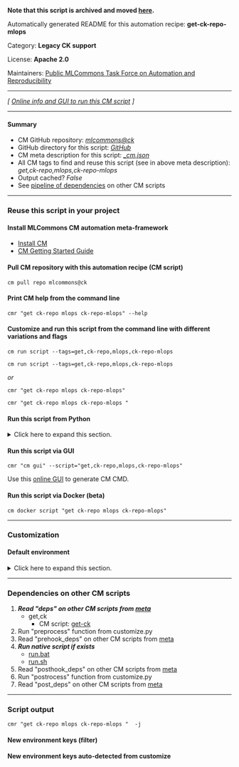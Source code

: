 **Note that this script is archived and moved [here](https://github.com/mlcommons/cm4mlops/tree/main/script/get-ck-repo-mlops).**



Automatically generated README for this automation recipe: **get-ck-repo-mlops**

Category: **Legacy CK support**

License: **Apache 2.0**

Maintainers: [Public MLCommons Task Force on Automation and Reproducibility](https://github.com/mlcommons/ck/blob/master/docs/taskforce.md)

---
*[ [Online info and GUI to run this CM script](https://access.cknowledge.org/playground/?action=scripts&name=get-ck-repo-mlops,d3a619b8186e4f74) ]*

---
#### Summary

* CM GitHub repository: *[mlcommons@ck](https://github.com/mlcommons/ck/tree/dev/cm-mlops)*
* GitHub directory for this script: *[GitHub](https://github.com/mlcommons/ck/tree/dev/cm-mlops/script/get-ck-repo-mlops)*
* CM meta description for this script: *[_cm.json](_cm.json)*
* All CM tags to find and reuse this script (see in above meta description): *get,ck-repo,mlops,ck-repo-mlops*
* Output cached? *False*
* See [pipeline of dependencies](#dependencies-on-other-cm-scripts) on other CM scripts


---
### Reuse this script in your project

#### Install MLCommons CM automation meta-framework

* [Install CM](https://access.cknowledge.org/playground/?action=install)
* [CM Getting Started Guide](https://github.com/mlcommons/ck/blob/master/docs/getting-started.md)

#### Pull CM repository with this automation recipe (CM script)

```cm pull repo mlcommons@ck```

#### Print CM help from the command line

````cmr "get ck-repo mlops ck-repo-mlops" --help````

#### Customize and run this script from the command line with different variations and flags

`cm run script --tags=get,ck-repo,mlops,ck-repo-mlops`

`cm run script --tags=get,ck-repo,mlops,ck-repo-mlops `

*or*

`cmr "get ck-repo mlops ck-repo-mlops"`

`cmr "get ck-repo mlops ck-repo-mlops " `


#### Run this script from Python

<details>
<summary>Click here to expand this section.</summary>

```python

import cmind

r = cmind.access({'action':'run'
                  'automation':'script',
                  'tags':'get,ck-repo,mlops,ck-repo-mlops'
                  'out':'con',
                  ...
                  (other input keys for this script)
                  ...
                 })

if r['return']>0:
    print (r['error'])

```

</details>


#### Run this script via GUI

```cmr "cm gui" --script="get,ck-repo,mlops,ck-repo-mlops"```

Use this [online GUI](https://cKnowledge.org/cm-gui/?tags=get,ck-repo,mlops,ck-repo-mlops) to generate CM CMD.

#### Run this script via Docker (beta)

`cm docker script "get ck-repo mlops ck-repo-mlops" `

___
### Customization

#### Default environment

<details>
<summary>Click here to expand this section.</summary>

These keys can be updated via `--env.KEY=VALUE` or `env` dictionary in `@input.json` or using script flags.


</details>

___
### Dependencies on other CM scripts


  1. ***Read "deps" on other CM scripts from [meta](https://github.com/mlcommons/ck/tree/dev/cm-mlops/script/get-ck-repo-mlops/_cm.json)***
     * get,ck
       - CM script: [get-ck](https://github.com/mlcommons/ck/tree/master/cm-mlops/script/get-ck)
  1. Run "preprocess" function from customize.py
  1. Read "prehook_deps" on other CM scripts from [meta](https://github.com/mlcommons/ck/tree/dev/cm-mlops/script/get-ck-repo-mlops/_cm.json)
  1. ***Run native script if exists***
     * [run.bat](https://github.com/mlcommons/ck/tree/dev/cm-mlops/script/get-ck-repo-mlops/run.bat)
     * [run.sh](https://github.com/mlcommons/ck/tree/dev/cm-mlops/script/get-ck-repo-mlops/run.sh)
  1. Read "posthook_deps" on other CM scripts from [meta](https://github.com/mlcommons/ck/tree/dev/cm-mlops/script/get-ck-repo-mlops/_cm.json)
  1. Run "postrocess" function from customize.py
  1. Read "post_deps" on other CM scripts from [meta](https://github.com/mlcommons/ck/tree/dev/cm-mlops/script/get-ck-repo-mlops/_cm.json)

___
### Script output
`cmr "get ck-repo mlops ck-repo-mlops "  -j`
#### New environment keys (filter)

#### New environment keys auto-detected from customize

